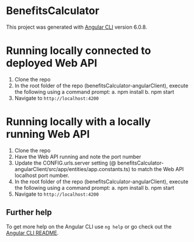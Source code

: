 # BenefitsCalculator

This project was generated with [Angular CLI](https://github.com/angular/angular-cli) version 6.0.8.

# Running locally connected to deployed Web API

1) Clone the repo
2) In the root folder of the repo (benefitsCalculator-angularClient), execute the following using a command prompt:
a. npm install
b. npm start
3) Navigate to `http://localhost:4200`

# Running locally with a locally running Web API

1) Clone the repo
2) Have the Web API running and note the port number
3) Update the CONFIG.urls.server setting (@ benefitsCalculator-angularClient/src/app/entities/app.constants.ts) to match the Web API localhost port number.
4) In the root folder of the repo (benefitsCalculator-angularClient), execute the following using a command prompt:
a. npm install
b. npm start
5) Navigate to `http://localhost:4200`

## Further help

To get more help on the Angular CLI use `ng help` or go check out the [Angular CLI README](https://github.com/angular/angular-cli/blob/master/README.md).
